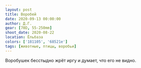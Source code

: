 ```yaml
---
layout: post
title: Воробей
date: 2020-09-13 00:00:00
author: Д.Г.
gear: [70D, 55-250mm]
shoot_date: 2020-08-22
location: Ёльбаза
colors: ['181105', '68521e']
tags: [животные, птицы, воробьи]
---
```

Воробушек бесстыдно жрёт иргу и думает, что его не видно.
